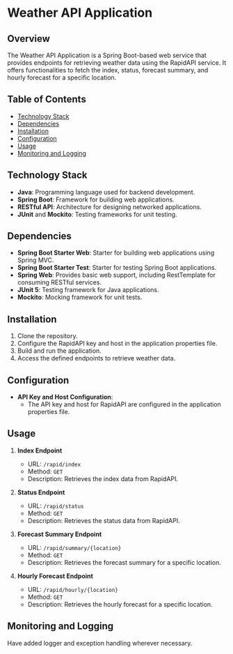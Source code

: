 # Weather API Application

## Overview
The Weather API Application is a Spring Boot-based web service that provides endpoints for retrieving weather data using the RapidAPI service. It offers functionalities to fetch the index, status, forecast summary, and hourly forecast for a specific location.

## Table of Contents
- [Technology Stack](#technology-stack)
- [Dependencies](#dependencies)
- [Installation](#installation)
- [Configuration](#configuration)
- [Usage](#usage)
- [Monitoring and Logging](#monitoring-and-logging)

## Technology Stack
- **Java**: Programming language used for backend development.
- **Spring Boot**: Framework for building web applications.
- **RESTful API**: Architecture for designing networked applications.
- **JUnit** and **Mockito**: Testing frameworks for unit testing.

## Dependencies
- **Spring Boot Starter Web**: Starter for building web applications using Spring MVC.
- **Spring Boot Starter Test**: Starter for testing Spring Boot applications.
- **Spring Web**: Provides basic web support, including RestTemplate for consuming RESTful services.
- **JUnit 5**: Testing framework for Java applications.
- **Mockito**: Mocking framework for unit tests.

## Installation
1. Clone the repository.
2. Configure the RapidAPI key and host in the application properties file.
3. Build and run the application.
4. Access the defined endpoints to retrieve weather data.

## Configuration
- **API Key and Host Configuration**:
    - The API key and host for RapidAPI are configured in the application properties file.

## Usage
1. **Index Endpoint**
    - URL: `/rapid/index`
    - Method: `GET`
    - Description: Retrieves the index data from RapidAPI.

2. **Status Endpoint**
    - URL: `/rapid/status`
    - Method: `GET`
    - Description: Retrieves the status data from RapidAPI.

3. **Forecast Summary Endpoint**
    - URL: `/rapid/summary/{location}`
    - Method: `GET`
    - Description: Retrieves the forecast summary for a specific location.

4. **Hourly Forecast Endpoint**
    - URL: `/rapid/hourly/{location}`
    - Method: `GET`
    - Description: Retrieves the hourly forecast for a specific location.
    
## Monitoring and Logging
Have added logger and exception handling wherever necessary.